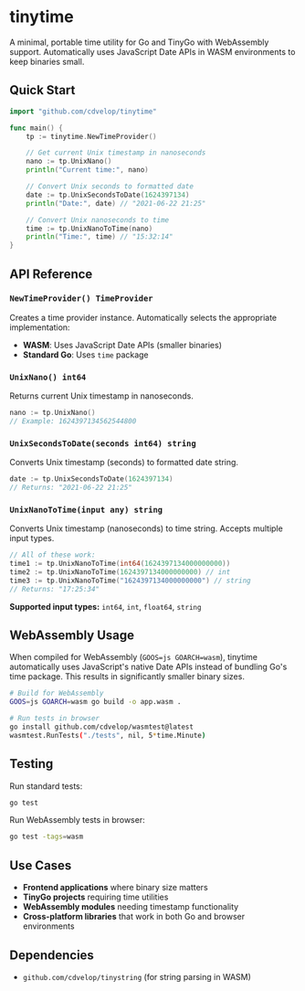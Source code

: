 # tinytime

A minimal, portable time utility for Go and TinyGo with WebAssembly support. Automatically uses JavaScript Date APIs in WASM environments to keep binaries small.

## Quick Start

```go
import "github.com/cdvelop/tinytime"

func main() {
    tp := tinytime.NewTimeProvider()

    // Get current Unix timestamp in nanoseconds
    nano := tp.UnixNano()
    println("Current time:", nano)

    // Convert Unix seconds to formatted date
    date := tp.UnixSecondsToDate(1624397134)
    println("Date:", date) // "2021-06-22 21:25"

    // Convert Unix nanoseconds to time
    time := tp.UnixNanoToTime(nano)
    println("Time:", time) // "15:32:14"
}
```

## API Reference

### `NewTimeProvider() TimeProvider`

Creates a time provider instance. Automatically selects the appropriate implementation:
- **WASM**: Uses JavaScript Date APIs (smaller binaries)
- **Standard Go**: Uses `time` package

### `UnixNano() int64`

Returns current Unix timestamp in nanoseconds.

```go
nano := tp.UnixNano()
// Example: 1624397134562544800
```

### `UnixSecondsToDate(seconds int64) string`

Converts Unix timestamp (seconds) to formatted date string.

```go
date := tp.UnixSecondsToDate(1624397134)
// Returns: "2021-06-22 21:25"
```

### `UnixNanoToTime(input any) string`

Converts Unix timestamp (nanoseconds) to time string. Accepts multiple input types.

```go
// All of these work:
time1 := tp.UnixNanoToTime(int64(1624397134000000000))
time2 := tp.UnixNanoToTime(1624397134000000000) // int
time3 := tp.UnixNanoToTime("1624397134000000000") // string
// Returns: "17:25:34"
```

**Supported input types:** `int64`, `int`, `float64`, `string`

## WebAssembly Usage

When compiled for WebAssembly (`GOOS=js GOARCH=wasm`), tinytime automatically uses JavaScript's native Date APIs instead of bundling Go's time package. This results in significantly smaller binary sizes.

```bash
# Build for WebAssembly
GOOS=js GOARCH=wasm go build -o app.wasm .

# Run tests in browser
go install github.com/cdvelop/wasmtest@latest
wasmtest.RunTests("./tests", nil, 5*time.Minute)
```

## Testing

Run standard tests:
```bash
go test
```

Run WebAssembly tests in browser:
```bash
go test -tags=wasm
```

## Use Cases

- **Frontend applications** where binary size matters
- **TinyGo projects** requiring time utilities
- **WebAssembly modules** needing timestamp functionality
- **Cross-platform libraries** that work in both Go and browser environments

## Dependencies

- `github.com/cdvelop/tinystring` (for string parsing in WASM)